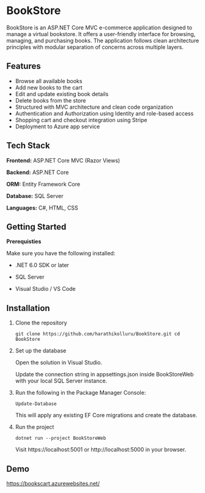 
# BookStore

BookStore is an ASP.NET Core MVC e-commerce application designed to manage a virtual bookstore. It offers a user-friendly interface for browsing, managing, and purchasing books. The application follows clean architecture principles with modular separation of concerns across multiple layers.


## Features

- Browse all available books
- Add new books to the cart
- Edit and update existing book details
- Delete books from the store
- Structured with MVC architecture and clean code organization
- Authentication and Authorization using Identity and role-based access
- Shopping cart and checkout integration using Stripe
- Deployment to Azure app service

## Tech Stack

**Frontend:** ASP.NET Core MVC (Razor Views)

**Backend:** ASP.NET Core

**ORM:** Entity Framework Core

**Database:** SQL Server

**Languages:** C#, HTML, CSS


## Getting Started

**Prerequisties**

Make sure you have the following installed:

- .NET 6.0 SDK or later

- SQL Server

- Visual Studio / VS Code



## Installation
1. Clone the repository

    `git clone https://github.com/harathikolluru/BookStore.git
    cd BookStore`
2. Set up the database

    Open the solution in Visual Studio.

    Update the connection string in appsettings.json inside BookStoreWeb with your local SQL Server instance.

3. Run the following in the Package Manager Console:

    `Update-Database`

    This will apply any existing EF Core migrations and create the database.

4. Run the project

    `dotnet run --project BookStoreWeb`

    Visit https://localhost:5001 or http://localhost:5000 in your browser.


## Demo

https://bookscart.azurewebsites.net/


    


